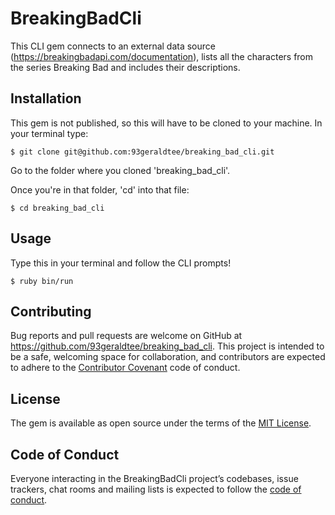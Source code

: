 # BreakingBadCli

This CLI gem connects to an external data source (https://breakingbadapi.com/documentation), lists all the characters from the series Breaking Bad and includes their descriptions.

## Installation

This gem is not published, so this will have to be cloned to your machine. In your terminal type:

    $ git clone git@github.com:93geraldtee/breaking_bad_cli.git

Go to the folder where you cloned 'breaking_bad_cli'.

Once you're in that folder, 'cd' into that file:

    $ cd breaking_bad_cli

## Usage

Type this in your terminal and follow the CLI prompts!

    $ ruby bin/run

## Contributing

Bug reports and pull requests are welcome on GitHub at https://github.com/93geraldtee/breaking_bad_cli. This project is intended to be a safe, welcoming space for collaboration, and contributors are expected to adhere to the [Contributor Covenant](http://contributor-covenant.org) code of conduct.

## License

The gem is available as open source under the terms of the [MIT License](https://opensource.org/licenses/MIT).

## Code of Conduct

Everyone interacting in the BreakingBadCli project’s codebases, issue trackers, chat rooms and mailing lists is expected to follow the [code of conduct](https://github.com/<93geraldtee>/breaking_bad_cli/blob/master/CODE_OF_CONDUCT.md).

